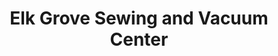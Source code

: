 ---
title: "Elk Grove Sewing and Vacuum Center"
url: /elk-grove/elk-grove-sewing-and-vacuum-center/
shop: vacuum cleaner
---